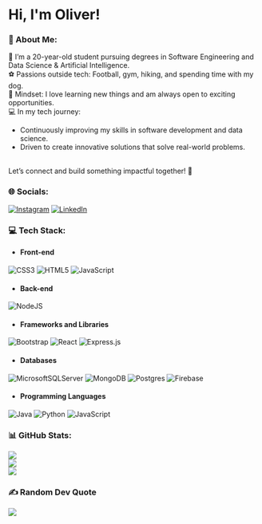 # Hi, I'm Oliver!

### 💫 About Me:
👋 I’m a 20-year-old student pursuing degrees in Software Engineering and Data Science & Artificial Intelligence.
<br>⚽ Passions outside tech: Football, gym, hiking, and spending time with my dog.
<br>🌟 Mindset: I love learning new things and am always open to exciting opportunities.
<br>💻 In my tech journey:
  - Continuously improving my skills in software development and data science.
  - Driven to create innovative solutions that solve real-world problems.

<br>Let’s connect and build something impactful together! 🚀<br>


### 🌐 Socials:
[![Instagram](https://img.shields.io/badge/Instagram-%23E4405F.svg?logo=Instagram&logoColor=white)](https://instagram.com/oliraheta) 
[![LinkedIn](https://img.shields.io/badge/LinkedIn-%230077B5.svg?logo=linkedin&logoColor=white)](https://www.linkedin.com/in/oliver-jared-iraheta-estrada-49374a14a/) 

### 💻 Tech Stack:

  - #### Front-end
 ![CSS3](https://img.shields.io/badge/css3-%231572B6.svg?style=for-the-badge&logo=css3&logoColor=white)   ![HTML5](https://img.shields.io/badge/html5-%23E34F26.svg?style=for-the-badge&logo=html5&logoColor=white)   ![JavaScript](https://img.shields.io/badge/javascript-%23323330.svg?style=for-the-badge&logo=javascript&logoColor=%23F7DF1E)  

  - #### Back-end
![NodeJS](https://img.shields.io/badge/node.js-6DA55F?style=for-the-badge&logo=node.js&logoColor=white) 

  - #### Frameworks and Libraries
 ![Bootstrap](https://img.shields.io/badge/bootstrap-%238511FA.svg?style=for-the-badge&logo=bootstrap&logoColor=white)   ![React](https://img.shields.io/badge/react-%2320232a.svg?style=for-the-badge&logo=react&logoColor=%2361DAFB)   ![Express.js](https://img.shields.io/badge/express.js-%23404d59.svg?style=for-the-badge&logo=express&logoColor=%2361DAFB) 

  - #### Databases
 ![MicrosoftSQLServer](https://img.shields.io/badge/Microsoft%20SQL%20Server-CC2927?style=for-the-badge&logo=microsoft%20sql%20server&logoColor=white)   ![MongoDB](https://img.shields.io/badge/MongoDB-%234ea94b.svg?style=for-the-badge&logo=mongodb&logoColor=white)   ![Postgres](https://img.shields.io/badge/postgres-%23316192.svg?style=for-the-badge&logo=postgresql&logoColor=white)   ![Firebase](https://img.shields.io/badge/firebase-a08021?style=for-the-badge&logo=firebase&logoColor=ffcd34)  

  - #### Programming Languages
 ![Java](https://img.shields.io/badge/java-%23ED8B00.svg?style=for-the-badge&logo=openjdk&logoColor=white)    ![Python](https://img.shields.io/badge/python-3670A0?style=for-the-badge&logo=python&logoColor=ffdd54)  ![JavaScript](https://img.shields.io/badge/javascript-%23323330.svg?style=for-the-badge&logo=javascript&logoColor=%23F7DF1E) 


### 📊 GitHub Stats:
![](https://github-readme-stats.vercel.app/api?username=OlirahetaX&theme=dark&hide_border=false&include_all_commits=false&count_private=false)<br/>
![](https://github-readme-streak-stats.herokuapp.com/?user=OlirahetaX&theme=dark&hide_border=false)<br/>
![](https://github-readme-stats.vercel.app/api/top-langs/?username=OlirahetaX&theme=dark&hide_border=false&include_all_commits=false&count_private=false&layout=compact)

### ✍️ Random Dev Quote
![](https://quotes-github-readme.vercel.app/api?type=horizontal&theme=radical)

<!-- Proudly created with GPRM ( https://gprm.itsvg.in ) -->
